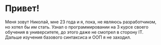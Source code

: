 # Привет!

Меня зовут Николай, мне 23 года и я, пока, не являюсь разработчиком, но хотел бы им стать. Узнал о программировании на 3 курсе своего обучения в университете, до этого даже не смотрел в сторону IT. Дальше изучения базового синтаксиса и ООП я не заходил.
